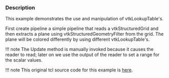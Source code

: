 ### Description
This example demonstrates the use and manipulation of vtkLookupTable's.

First create pipeline a simple pipeline that reads a vtkStructuredGrid and then extracts a plane using vtkStructuredGeometryFilter from the grid. The plane will be colored differently by using different vtkLookupTable's.

!!! note
    The Update method is manually invoked because it causes the reader to read; later on we use the output of the reader to set a range for the scalar values.

!!! note
    This original tcl source code for this example is [here](https://gitlab.kitware.com/vtk/vtk/blob/395857190c8453508d283958383bc38c9c2999bf/Examples/Rendering/Tcl/rainbow.tcl).


